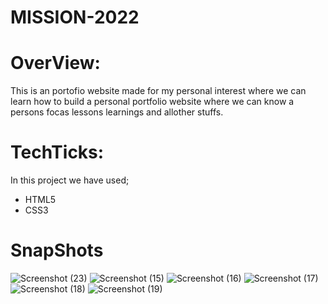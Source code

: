 
 # MISSION-2022
 
 # OverView:
This is an portofio website made for my personal interest where we can learn how to build a personal portfolio website where we can know a persons focas lessons learnings and allother stuffs.

# TechTicks:
In this project we have used;

  * HTML5
  * CSS3
  
# SnapShots
![Screenshot (23)](https://user-images.githubusercontent.com/89452288/155360697-01aaa43a-3e5e-4c4f-aec0-d07acae10be7.png)
![Screenshot (15)](https://user-images.githubusercontent.com/89452288/155360442-8a6dace4-29d9-4e0f-bbd5-68e6497a0b44.png)
![Screenshot (16)](https://user-images.githubusercontent.com/89452288/155360467-47d1db90-6064-46f5-997c-892dd239620a.png)
![Screenshot (17)](https://user-images.githubusercontent.com/89452288/155360568-53437b3b-f7b2-4347-8783-5c41d21a33c5.png)
![Screenshot (18)](https://user-images.githubusercontent.com/89452288/155360690-906017d6-c5e0-43e9-bce2-d379a72506cf.png)
![Screenshot (19)](https://user-images.githubusercontent.com/89452288/155360694-386ce24c-1a87-43ee-9a4a-33353c202200.png)

